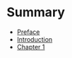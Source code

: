 # Summary

- [Preface](./preface.md)
- [Introduction](./introduction.md)
- [Chapter 1](./chapter_1.md)
